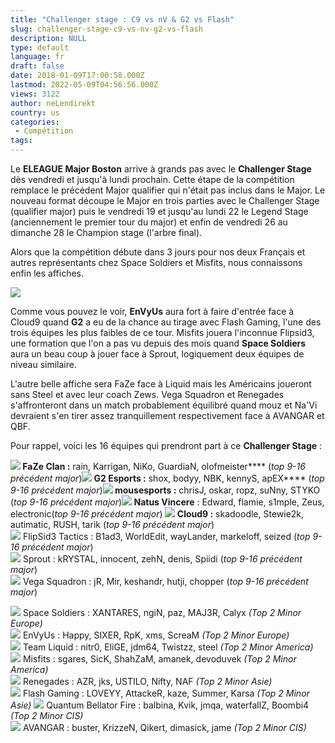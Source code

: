 ```yaml
---
title: "Challenger stage : C9 vs nV & G2 vs Flash"
slug: challenger-stage-c9-vs-nv-g2-vs-flash
description: NULL
type: default
language: fr
draft: false
date: 2018-01-09T17:00:58.000Z
lastmod: 2022-05-09T04:56:56.000Z
views: 3122
author: neLendirekt
country: us
categories:
 - Compétition
tags:
---
```

Le **ELEAGUE Major Boston** arrive à grands pas avec le **Challenger Stage** dès vendredi et jusqu'à lundi prochain. Cette étape de la compétition remplace le précédent Major qualifier qui n'était pas inclus dans le Major. Le nouveau format découpe le Major en trois parties avec le Challenger Stage (qualifier major) puis le vendredi 19 et jusqu'au lundi 22 le Legend Stage (anciennement le premier tour du major) et enfin de vendredi 26 au dimanche 28 le Champion stage (l'arbre final).

Alors que la compétition débute dans 3 jours pour nos deux Français et autres représentants chez Space Soldiers et Misfits, nous connaissons enfin les affiches. 

![](https://flickshot-ue.s3.eu-west-2.amazonaws.com/flickshot/article/5a54e4da87684/images/LSZgQZzGqxwuvQWkTRBfSJgwVwnvWSICOC6G4Nfe.png)

Comme vous pouvez le voir, **EnVyUs** aura fort à faire d'entrée face à Cloud9 quand **G2** a eu de la chance au tirage avec Flash Gaming, l'une des trois équipes les plus faibles de ce tour. Misfits jouera l'inconnue Flipsid3, une formation que l'on a pas vu depuis des mois quand **Space Soldiers** aura un beau coup à jouer face à Sprout, logiquement deux équipes de niveau similaire. 

L'autre belle affiche sera FaZe face à Liquid mais les Américains joueront sans Steel et avec leur coach Zews. Vega Squadron et Renegades s'affronteront dans un match probablement équilibré quand mouz et Na'Vi devraient s'en tirer assez tranquillement respectivement face à AVANGAR et QBF.

Pour rappel, voici les 16 équipes qui prendront part à ce **Challenger Stage** :

**![](/images/countries/eu.svg) FaZe Clan :** rain, Karrigan, NiKo, GuardiaN, olofmeister**⁠** (_top 9-16 précédent major_)**![](/images/countries/fr.svg) G2 Esports :** shox, bodyy, NBK, kennyS, apEX**⁠** (_top 9-16 précédent major_)**![](/images/countries/eu.svg) mousesports :** chrisJ, oskar, ropz, suNny, STYKO (_top 9-16 précédent major_)**![](/images/countries/ua.svg) Natus Vincere** : Edward, flamie, s1mple, Zeus, electronic⁠(_top 9-16 précédent major_) **![](/images/countries/us.svg) Cloud9 :** skadoodle, Stewie2k, autimatic, RUSH, tarik⁠ (_top 9-16 précédent major_)  
![](/images/countries/cs.svg) FlipSid3 Tactics : B1ad3, WorldEdit, wayLander, markeloff, seized⁠ (_top 9-16 précédent major_)  
![](/images/countries/de.svg) Sprout : ⁠kRYSTAL, innocent, zehN, denis, Spiidi (_top 9-16 précédent major_)  
![](/images/countries/ru.svg) Vega Squadron : jR, Mir, keshandr, hutji, chopper⁠ (_top 9-16 précédent major_)  
  
![](/images/countries/tr.svg) Space Soldiers : XANTARES, ngiN, paz, MAJ3R, Calyx⁠ _(Top 2 Minor Europe)_  
![](/images/countries/fr.svg) EnVyUs : Happy, SIXER, RpK, xms, ScreaM⁠ _(Top 2 Minor Europe)_  
![](/images/countries/us.svg) Team Liquid : nitr0, EliGE, jdm64, Twistzz, steel⁠ _(Top 2 Minor America)_  
![](/images/countries/us.svg) Misfits : sgares, SicK, ShahZaM, amanek, devoduvek⁠ _(Top 2 Minor America)_  
![](/images/countries/au.svg) Renegades : AZR, jks, USTILO, Nifty, NAF⁠ _(Top 2 Minor Asie)_  
![](/images/countries/cn.svg) Flash Gaming : LOVEYY, AttackeR, kaze, Summer, Karsa⁠ _(Top 2 Minor Asie)_ 
_![](/images/countries/ru.svg)_ Quantum Bellator Fire : balbina, Kvik, jmqa, waterfallZ, Boombi4⁠ _(Top 2 Minor CIS)_  
![](/images/countries/kz.svg) AVANGAR : buster, KrizzeN, Qikert, dimasick, jame⁠ _(Top 2 Minor CIS)_

